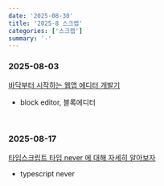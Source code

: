 ```yaml
---
date: '2025-08-30'
title: '2025-8 스크랩'
categories: ['스크랩']
summary: '-'
---
```


### 2025-08-03

[바닥부터 시작하는 웹앱 에디터 개발기](https://medium.com/daangn/%EB%B0%94%EB%8B%A5%EB%B6%80%ED%84%B0-%EC%8B%9C%EC%9E%91%ED%95%98%EB%8A%94-%EC%9B%B9%EC%95%B1-%EC%97%90%EB%94%94%ED%84%B0-%EA%B0%9C%EB%B0%9C%EA%B8%B0-e896c6cabfad)

- block editor, 블록에디터

<br/>

### 2025-08-17

[타입스크립트 타입 never 에 대해 자세히 알아보자](https://yceffort.kr/2022/03/understanding-typescript-never)

- typescript never
